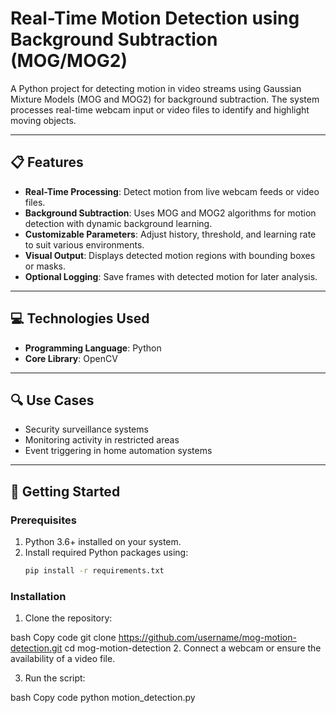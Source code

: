 # Real-Time Motion Detection using Background Subtraction (MOG/MOG2)

A Python project for detecting motion in video streams using Gaussian Mixture Models (MOG and MOG2) for background subtraction. The system processes real-time webcam input or video files to identify and highlight moving objects.

---

## 📋 Features
- **Real-Time Processing**: Detect motion from live webcam feeds or video files.
- **Background Subtraction**: Uses MOG and MOG2 algorithms for motion detection with dynamic background learning.
- **Customizable Parameters**: Adjust history, threshold, and learning rate to suit various environments.
- **Visual Output**: Displays detected motion regions with bounding boxes or masks.
- **Optional Logging**: Save frames with detected motion for later analysis.

---

## 💻 Technologies Used
- **Programming Language**: Python  
- **Core Library**: OpenCV  

---

## 🔍 Use Cases
- Security surveillance systems  
- Monitoring activity in restricted areas  
- Event triggering in home automation systems  

---

## 🚀 Getting Started

### Prerequisites
1. Python 3.6+ installed on your system.  
2. Install required Python packages using:  
   ```bash
   pip install -r requirements.txt
### Installation
1. Clone the repository:

bash
Copy code
git clone https://github.com/username/mog-motion-detection.git
cd mog-motion-detection
2. Connect a webcam or ensure the availability of a video file.

3. Run the script:

bash
Copy code
python motion_detection.py
